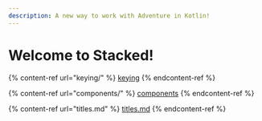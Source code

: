 ```yaml
---
description: A new way to work with Adventure in Kotlin!
---
```


# Welcome to Stacked!

{% content-ref url="keying/" %}
[keying](keying/)
{% endcontent-ref %}

{% content-ref url="components/" %}
[components](components/)
{% endcontent-ref %}

{% content-ref url="titles.md" %}
[titles.md](titles.md)
{% endcontent-ref %}

&#x20;
